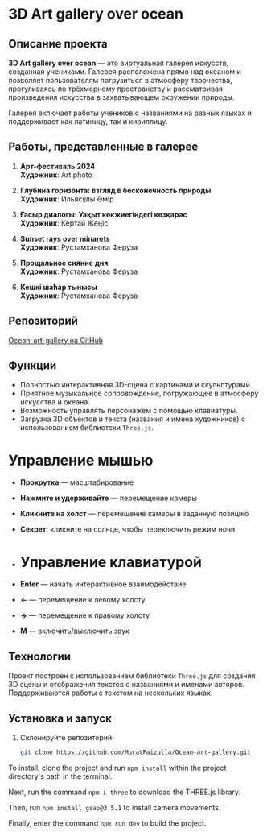 #  3D Art gallery over ocean

## Описание проекта
**3D Art gallery over ocean** — это виртуальная галерея искусств, созданная учениками. Галерея расположена прямо над океаном и позволяет пользователям погрузиться в атмосферу творчества,
прогуливаясь по трёхмерному пространству и рассматривая произведения искусства в захватывающем окружении природы.

Галерея включает работы учеников с названиями на разных языках и поддерживает как латиницу, так и кириллицу.

## Работы, представленные в галерее

1. **Арт-фестиваль 2024**  
   **Художник**: Art photo

2. **Глубина горизонта: взгляд в бесконечность природы**  
   **Художник**: Ильясұлы Әмір

3. **Ғасыр диалогы: Уақыт көкжиегіндегі көзқарас**  
   **Художник**: Кертай Жеңіс

4. **Sunset rays over minarets**  
   **Художник**: Рустамханова Феруза

5. **Прощальное сияние дня**  
   **Художник**: Рустамханова Феруза

6. **Кешкі шаһар тынысы**  
   **Художник**: Рустамханова Феруза
   
## Репозиторий
[Ocean-art-gallery на GitHub](https://github.com/MuratFaizulla/Ocean-art-gallery)

## Функции
- Полностью интерактивная 3D-сцена с картинами и скульптурами.
- Приятное музыкальное сопровождение, погружающее в атмосферу искусства и океана.
- Возможность управлять персонажем с помощью клавиатуры.
- Загрузка 3D объектов и текста (названия и имена художников) с использованием библиотеки `Three.js`.

# Управление мышью

- **Прокрутка** — масштабирование
- **Нажмите и удерживайте** — перемещение камеры
- **Кликните на холст** — перемещение камеры в заданную позицию
- **Секрет**: кликните на солнце, чтобы переключить режим ночи
- 
  # Управление клавиатурой

- **Enter** — начать интерактивное взаимодействие
- **←** — перемещение к левому холсту
- **→** — перемещение к правому холсту
- **M** — включить/выключить звук

## Технологии
Проект построен с использованием библиотеки `Three.js` для создания 3D сцены и отображения текстов с названиями и именами авторов. Поддерживаются работы с текстом на нескольких языках.

## Установка и запуск

1. Склонируйте репозиторий:
   ```bash
   git clone https://github.com/MuratFaizulla/Ocean-art-gallery.git

To install, clone the project and run ```npm install``` within the project directory's path in the terminal.

Next, run the command ```npm i three``` to download the THREE.js library.

Then, run ```npm install gsap@3.5.1``` to install camera movements.

Finally, enter the command ```npm run dev``` to build the project.

 
 

